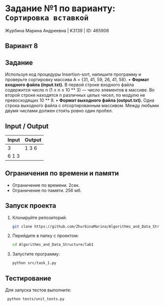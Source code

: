 # Задание №1 по варианту: `Сортировка вставкой`
Журбина Марина Андреевна | K3139 | ID: 465906

## Вариант 8

## Задание 
Используя код процедуры Insertion-sort, напишите программу и проверьте сортировку массива A = {31, 41, 59, 26, 41, 58}.
• **Формат входного файла (input.txt).** В первой строке входного файла содержится число n (1 ≤ n ≤ 10 ** 3) — число элементов в массиве. Во второй строке находятся n различных целых чисел, по модулю не превосходящих 10 ** 9.
• **Формат выходного файла (output.txt).** Одна строка выходного файла с отсортированным массивом. Между любыми двумя числами должен стоять ровно один пробел.
## Input / Output 

| Input    | Output |
|----------|----------|
| 3    | 1 3 6   |
| 6 1 3    |    |

## Ограничения по времени и памяти

- Ограничение по времени. 2сек.
- Ограничение по памяти. 256 мб.


## Запуск проекта
1. Клонируйте репозиторий:
   ```bash
   git clone https://github.com/ZhurbinaMarina/Algorithms_and_Data_Structure.git
   ```
2. Перейдите в папку с проектом:
   ```bash
   cd Algorithms_and_Data_Structure/lab1
   ```
3. Запустите программу:
   ```bash
   python src/task_1.py
   ```

## Тестирование
Для запуска тестов выполните:
```bash
 python tests/unit_tests.py
```